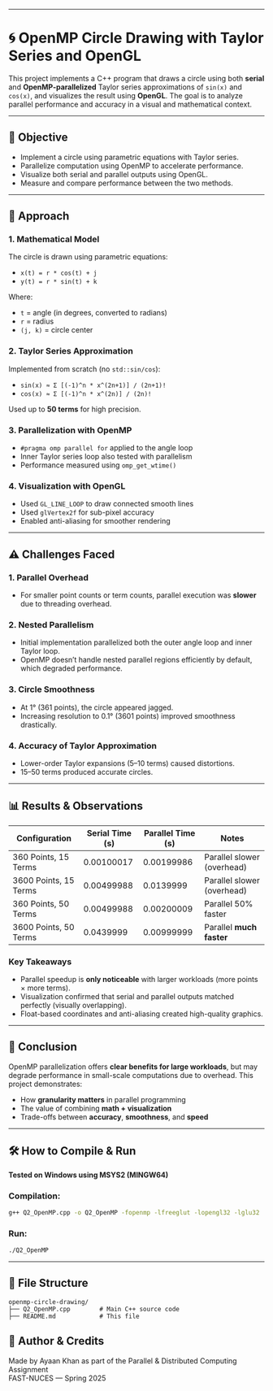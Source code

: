 ﻿
---

# 🌀 OpenMP Circle Drawing with Taylor Series and OpenGL

This project implements a C++ program that draws a circle using both **serial** and **OpenMP-parallelized** Taylor series approximations of `sin(x)` and `cos(x)`, and visualizes the result using **OpenGL**. The goal is to analyze parallel performance and accuracy in a visual and mathematical context.

---

## 📌 Objective

- Implement a circle using parametric equations with Taylor series.
- Parallelize computation using OpenMP to accelerate performance.
- Visualize both serial and parallel outputs using OpenGL.
- Measure and compare performance between the two methods.

---

## 📐 Approach

### 1. Mathematical Model
The circle is drawn using parametric equations:
- `x(t) = r * cos(t) + j`
- `y(t) = r * sin(t) + k`

Where:
- `t` = angle (in degrees, converted to radians)
- `r` = radius
- `(j, k)` = circle center

### 2. Taylor Series Approximation

Implemented from scratch (no `std::sin/cos`):
- `sin(x) ≈ Σ [(-1)^n * x^(2n+1)] / (2n+1)!`
- `cos(x) ≈ Σ [(-1)^n * x^(2n)] / (2n)!`

Used up to **50 terms** for high precision.

### 3. Parallelization with OpenMP

- `#pragma omp parallel for` applied to the angle loop
- Inner Taylor series loop also tested with parallelism
- Performance measured using `omp_get_wtime()`

### 4. Visualization with OpenGL

- Used `GL_LINE_LOOP` to draw connected smooth lines
- Used `glVertex2f` for sub-pixel accuracy
- Enabled anti-aliasing for smoother rendering

---

## ⚠️ Challenges Faced

### 1. Parallel Overhead
- For smaller point counts or term counts, parallel execution was **slower** due to threading overhead.

### 2. Nested Parallelism
- Initial implementation parallelized both the outer angle loop and inner Taylor loop.
- OpenMP doesn’t handle nested parallel regions efficiently by default, which degraded performance.

### 3. Circle Smoothness
- At 1° (361 points), the circle appeared jagged.
- Increasing resolution to 0.1° (3601 points) improved smoothness drastically.

### 4. Accuracy of Taylor Approximation
- Lower-order Taylor expansions (5–10 terms) caused distortions.
- 15–50 terms produced accurate circles.

---

## 📊 Results & Observations

| Configuration          | Serial Time (s) | Parallel Time (s) | Notes                        |
|------------------------|-----------------|-------------------|------------------------------|
| 360 Points, 15 Terms   | 0.00100017      | 0.00199986        | Parallel slower (overhead)   |
| 3600 Points, 15 Terms  | 0.00499988      | 0.0139999         | Parallel slower (overhead)   |
| 360 Points, 50 Terms   | 0.00499988      | 0.00200009        | Parallel 50% faster          |
| 3600 Points, 50 Terms  | 0.0439999       | 0.00999999        | Parallel **much faster**     |

### Key Takeaways

- Parallel speedup is **only noticeable** with larger workloads (more points × more terms).
- Visualization confirmed that serial and parallel outputs matched perfectly (visually overlapping).
- Float-based coordinates and anti-aliasing created high-quality graphics.

---

## 📌 Conclusion

OpenMP parallelization offers **clear benefits for large workloads**, but may degrade performance in small-scale computations due to overhead. This project demonstrates:

- How **granularity matters** in parallel programming
- The value of combining **math + visualization**
- Trade-offs between **accuracy**, **smoothness**, and **speed**

---

## 🛠️ How to Compile & Run

**Tested on Windows using MSYS2 (MINGW64)**

### Compilation:
```bash
g++ Q2_OpenMP.cpp -o Q2_OpenMP -fopenmp -lfreeglut -lopengl32 -lglu32
```

### Run:
```bash
./Q2_OpenMP
```

---

## 📁 File Structure

```
openmp-circle-drawing/
├── Q2_OpenMP.cpp        # Main C++ source code
├── README.md            # This file
```

## 🔗 Author & Credits

Made by Ayaan Khan as part of the Parallel & Distributed Computing Assignment  
FAST-NUCES — Spring 2025

